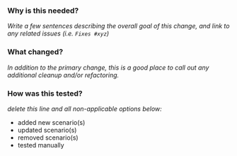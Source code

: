 ### Why is this needed?

_Write a few sentences describing the overall goal of this change,
and link to any related issues (i.e. `Fixes #xyz`)_

### What changed?

_In addition to the primary change, this is a good place to call out
any additional cleanup and/or refactoring._

### How was this tested?

_delete this line and all non-applicable options below:_

- added new scenario(s)
- updated scenario(s)
- removed scenario(s)
- tested manually
